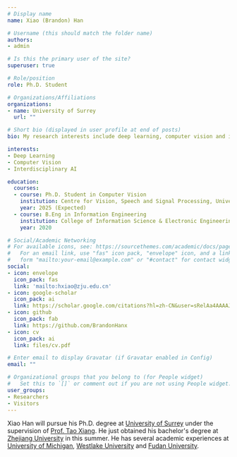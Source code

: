 ```yaml
---
# Display name
name: Xiao (Brandon) Han

# Username (this should match the folder name)
authors:
- admin

# Is this the primary user of the site?
superuser: true

# Role/position
role: Ph.D. Student

# Organizations/Affiliations
organizations:
- name: University of Surrey
  url: ""

# Short bio (displayed in user profile at end of posts)
bio: My research interests include deep learning, computer vision and interdisciplinary AI.

interests:
- Deep Learning
- Computer Vision
- Interdisciplinary AI

education:
  courses:
  - course: Ph.D. Student in Computer Vision
    institution: Centre for Vision, Speech and Signal Processing, University of Surrey
    year: 2025 (Expected)
  - course: B.Eng in Information Engineering
    institution: College of Information Science & Electronic Engineering, Zhejiang University
    year: 2020

# Social/Academic Networking
# For available icons, see: https://sourcethemes.com/academic/docs/page-builder/#icons
#   For an email link, use "fas" icon pack, "envelope" icon, and a link in the
#   form "mailto:your-email@example.com" or "#contact" for contact widget.
social:
- icon: envelope
  icon_pack: fas
  link: 'mailto:hxiao@zju.edu.cn'
- icon: google-scholar
  icon_pack: ai
  link: https://scholar.google.com/citations?hl=zh-CN&user=sRelAa4AAAAJ
- icon: github
  icon_pack: fab
  link: https://github.com/BrandonHanx
- icon: cv
  icon_pack: ai
  link: files/cv.pdf

# Enter email to display Gravatar (if Gravatar enabled in Config)
email: ""

# Organizational groups that you belong to (for People widget)
#   Set this to `[]` or comment out if you are not using People widget.
user_groups:
- Researchers
- Visitors
---
```


Xiao Han will pursue his Ph.D. degree at [University of Surrey](https://www.surrey.ac.uk/) under the supervision of [Prof. Tao Xiang](http://personal.ee.surrey.ac.uk/Personal/T.Xiang/index.html). He just obtained his bachelor's degree at [Zhejiang University](http://www.zju.edu.cn/english/) in this summer. He has several academic experiences at [University of Michigan](https://umich.edu/), [Westlake University](https://www.wias.org.cn/english/) and [Fudan University](https://www.fudan.edu.cn/en/).